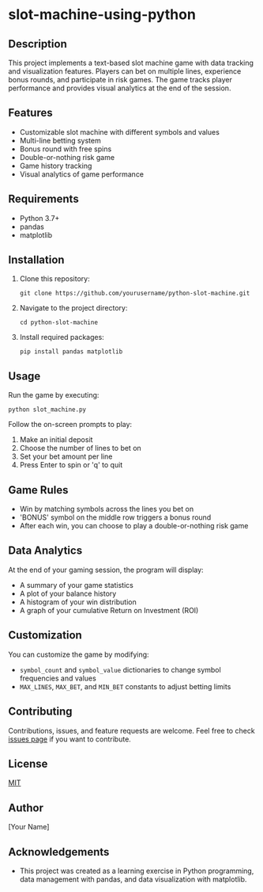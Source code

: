 # slot-machine-using-python

## Description
This project implements a text-based slot machine game with data tracking and visualization features. Players can bet on multiple lines, experience bonus rounds, and participate in risk games. The game tracks player performance and provides visual analytics at the end of the session.

## Features
- Customizable slot machine with different symbols and values
- Multi-line betting system
- Bonus round with free spins
- Double-or-nothing risk game
- Game history tracking
- Visual analytics of game performance

## Requirements
- Python 3.7+
- pandas
- matplotlib

## Installation
1. Clone this repository:
   ```
   git clone https://github.com/yourusername/python-slot-machine.git
   ```
2. Navigate to the project directory:
   ```
   cd python-slot-machine
   ```
3. Install required packages:
   ```
   pip install pandas matplotlib
   ```

## Usage
Run the game by executing:
```
python slot_machine.py
```

Follow the on-screen prompts to play:
1. Make an initial deposit
2. Choose the number of lines to bet on
3. Set your bet amount per line
4. Press Enter to spin or 'q' to quit

## Game Rules
- Win by matching symbols across the lines you bet on
- 'BONUS' symbol on the middle row triggers a bonus round
- After each win, you can choose to play a double-or-nothing risk game

## Data Analytics
At the end of your gaming session, the program will display:
- A summary of your game statistics
- A plot of your balance history
- A histogram of your win distribution
- A graph of your cumulative Return on Investment (ROI)

## Customization
You can customize the game by modifying:
- `symbol_count` and `symbol_value` dictionaries to change symbol frequencies and values
- `MAX_LINES`, `MAX_BET`, and `MIN_BET` constants to adjust betting limits

## Contributing
Contributions, issues, and feature requests are welcome. Feel free to check [issues page](https://github.com/yourusername/python-slot-machine/issues) if you want to contribute.

## License
[MIT](https://choosealicense.com/licenses/mit/)

## Author
[Your Name]

## Acknowledgements
- This project was created as a learning exercise in Python programming, data management with pandas, and data visualization with matplotlib.
